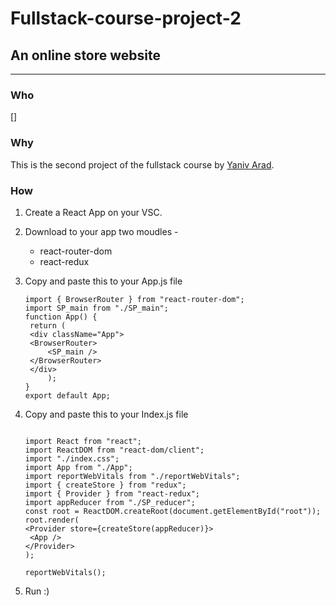 # Fullstack-course-project-2

## An online store website

---

### Who

[]

### Why

This is the second project of the fullstack course by [Yaniv Arad](https://www.yaniv-arad.com/fullstack/).

### How

1. Create a React App on your VSC.
2. Download to your app two moudles -

   - react-router-dom
   - react-redux

3. Copy and paste this to your App.js file

   ```
   import { BrowserRouter } from "react-router-dom";
   import SP_main from "./SP_main";
   function App() {
    return (
    <div className="App">
    <BrowserRouter>
        <SP_main />
    </BrowserRouter>
    </div>
        );
   }
   export default App;
   ```

4. Copy and paste this to your Index.js file

   ```

   import React from "react";
   import ReactDOM from "react-dom/client";
   import "./index.css";
   import App from "./App";
   import reportWebVitals from "./reportWebVitals";
   import { createStore } from "redux";
   import { Provider } from "react-redux";
   import appReducer from "./SP_reducer";
   const root = ReactDOM.createRoot(document.getElementById("root"));
   root.render(
   <Provider store={createStore(appReducer)}>
    <App />
   </Provider>
   );

   reportWebVitals();
   ```

5. Run :)
